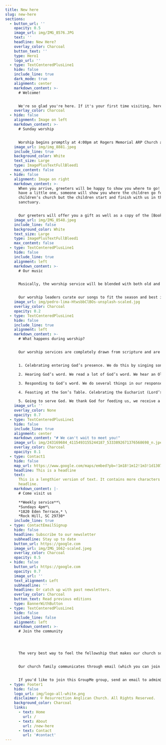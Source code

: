 ```yaml
---
title: New here
slug: new-here
sections:
  - button_url: ''
    opacity: 0.5
    image_url: img/IMG_8576.JPG
    text: ''
    headline: New Here?
    overlay_color: Charcoal
    button_text: ''
    type: Hero1
    logo_url: ''
  - type: TextCenteredPlusLine1
    hide: false
    include_line: true
    dark_mode: true
    alignment: center
    markdown_content: >-
      # Welcome!


      W﻿e're so glad you're here. If it's your first time visiting, here's a little info to help get you acquainted with what to expect.
    overlay_color: Charcoal
  - hide: false
    alignment: Image on left
    markdown_content: >-
      # S﻿unday worship


      Worship begins promptly at 4:00pm at Rogers Memorial ARP Church at 1820 Eden Terrace, Rock Hill, SC 29730 (across from Sullivan Middle School).
    image_url: img/img_8881.jpeg
    include_line: true
    background_color: White
    text_size: Large
    type: ImagePlusTextFullBleed1
    max_content: false
  - hide: false
    alignment: Image on right
    markdown_content: >-
      When you arrive, greeters will be happy to show you where to go! If you
      have a little one, someone will show you where the children go for
      children’s church but the children start and finish with us in the
      sanctuary.


      Our greeters will offer you a gift as well as a copy of the [Book of Common Prayer](https://bcp2019.anglicanchurch.net/) (if you prefer to hold a book instead of use the screens). They’ll also answer any questions you may have and introduce you to our pastor.
    image_url: img/IMG_8548.jpeg
    include_line: false
    background_color: White
    text_size: Large
    type: ImagePlusTextFullBleed1
    max_content: false
  - type: TextCenteredPlusLine1
    hide: false
    include_line: true
    alignment: left
    markdown_content: >-
      # O﻿ur music


      Musically, the worship service will be blended with both old and new (a fancy term would be “ancient-future”). We will sing hymns regularly but also the most recent worship songs.


      O﻿ur worship leaders curate our songs to fit the season and best instill the holy spirit in our congregation.
    image_url: img/pedro-lima-HtwsbbClBOs-unsplash-scaled.jpg
    overlay_color: Charcoal
    opacity: 0.2
  - type: TextCenteredPlusLine1
    hide: false
    include_line: true
    alignment: left
    markdown_content: >-
      # What happens during worship?


      Our worship services are completely drawn from scripture and are rooted in ancient traditions almost as old the Church herself. These services follow a calendar that moves us through seasons of remembering our Savior’s story that impacts our story. Our worship services flow through the same parts every week:


      1. Celebrating entering God’s presence. We do this by singing songs celebrating God’s presence in our midst, remembering Christ’s summary of what it means to be a part of the Church and praying together for the rest of the service.

      2. Hearing God’s word. We read a lot of God’s word. We hear an Old Testament passage, we recite a Psalm passage, we hear a New Testament epistle passage. The reading of God’s word culminates in hearing a passage from one of the four gospels. And we do this by hearing the reading from the middle of the congregation, a memorial of the fact that our Savior came into our midst and walked among us to save us.

      3. Responding to God’s word. We do several things in our response to God’s word. It starts with a sermon on one of the passages read. Our response continues with reciting the Nicene Creed to remind us in whom we believe. We pray for ourselves and others, we confess our sins and hear that we are forgiven and we take a moment to share peace and love with others in the congregation.

      4. Feasting at the Son’s Table. Celebrating the Eucharist (Lord’s Supper/Holy Communion) every week is very essential to us. Instituted by our Lord and Savior the night he was handed over to die for our sins, this remembrance fills us physically and spiritually as we once again look to the truth that Jesus died for us and through him we are reconciled to the Father.

      5. Going to serve God. We thank God for feeding us, we receive a blessing and we celebrate that God sends us out into the world, to do what St. Francis of Assisi wrote: “We are called to heal wounds, we are called to unite what is broken, and we are called to lead home those who have lost their way.”
    image_url: ''
    overlay_color: None
    opacity: 0.7
  - type: TextCenteredPlusLine1
    hide: false
    include_line: true
    alignment: center
    markdown_content: "# W﻿e can't wait to meet you!"
    image_url: img/243169684_4115493155244187_5333892671376568698_n.jpeg
    overlay_color: Charcoal
    opacity: 0.1
  - type: Contact1
    hide: false
    map_url: https://www.google.com/maps/embed?pb=!1m18!1m12!1m3!1d13079.972502539167!2d-80.99647495338147!3d34.95678098181917!2m3!1f0!2f0!3f0!3m2!1i1024!2i768!4f13.1!3m3!1m2!1s0x0%3A0xd0c91ab7c5b8691d!2sResurrection%20Anglican%20Church!5e0!3m2!1sen!2sus!4v1666213161340!5m2!1sen!2sus
    headline: This is a headline
    text:
      This is a lengthier version of text. It contains more characters than the
      headline.
    markdown_content: |-
      # C﻿ome visit us

      **W﻿eekly service**\
      *S﻿undays 4pm*\
      *1820 Eden Terrace,* \
      *Rock Hill, SC 29730*
    include_line: true
  - type: ContactEmailSignup
    hide: false
    headline: Subscribe to our newsletter
    subheadline: Stay up to date
    button_url: https://google.com
    image_url: img/IMG_1662-scaled.jpeg
    overlay_color: Charcoal
    opacity: 0.5
  - hide: false
    button_url: https://google.com
    opacity: 0.7
    image_url: ''
    text_alignment: Left
    subheadline: ''
    headline: Or catch up with past newsletters.
    overlay_color: Charcoal
    button_text: Read previous editions
    type: BannerWithButton
  - type: TextCenteredPlusLine1
    hide: false
    include_line: false
    alignment: left
    markdown_content: >-
      # Join the community




      The very best way to feel the fellowship that makes our church so special is to make connections with other church members and get to know us a little bit better!


      Our church family communicates through email (which you can join above), and in one giant GroupMe chat group. We use this group to share announcements, reminders for church events, prayer requests, and family updates.


      If you'd like to join this GroupMe group, send an email to admin@resurrectionrockhill.org with your name, email, and phone number, and we'll send you an invitation.
  - type: Footer1
    hide: false
    logo_url: img/logo-all-white.png
    disclaimer: © Resurrection Anglican Church. All Rights Reserved.
    background_color: Charcoal
    links:
      - text: Home
        url: /
      - text: About
        url: /new-here
      - text: Contact
        url: '#contact'
---
```

